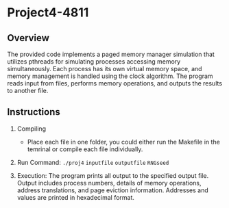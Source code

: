 # Project4-4811

## Overview
The provided code implements a paged memory manager simulation that utilizes pthreads for simulating processes accessing memory simultaneously. Each process has its own virtual memory space, and memory management is handled using the clock algorithm. The program reads input from files, performs memory operations, and outputs the results to another file. 

## Instructions
1. Compiling
    - Place each file in one folder, you could either run the Makefile in the temrinal or compile each file individually.

2. Run Command:
  `./proj4` `inputfile` `outputfile` `RNGseed`

3. Execution:
The program prints all output to the specified output file. Output includes process numbers, details of memory operations, address translations, and page eviction information. Addresses and values are printed in hexadecimal format.
